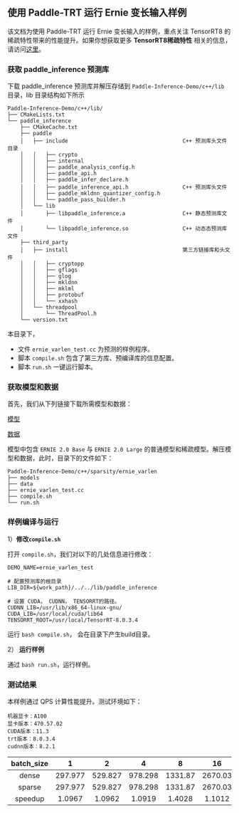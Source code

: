 ## 使用 Paddle-TRT 运行 Ernie 变长输入样例

该文档为使用 Paddle-TRT 运行 Ernie 变长输入的样例，重点关注 TensorRT8 的稀疏特性带来的性能提升。如果你想获取更多 **TensorRT8稀疏特性** 相关的信息，请访问[这里](https://docs.nvidia.com/deeplearning/tensorrt/developer-guide/index.html)。

### 获取 paddle_inference 预测库

下载 paddle_inference 预测库并解压存储到 `Paddle-Inference-Demo/c++/lib` 目录，lib 目录结构如下所示

```
Paddle-Inference-Demo/c++/lib/
├── CMakeLists.txt
└── paddle_inference
    ├── CMakeCache.txt
    ├── paddle
    │   ├── include                                    C++ 预测库头文件目录
    │   │   ├── crypto
    │   │   ├── internal
    │   │   ├── paddle_analysis_config.h
    │   │   ├── paddle_api.h
    │   │   ├── paddle_infer_declare.h
    │   │   ├── paddle_inference_api.h                 C++ 预测库头文件
    │   │   ├── paddle_mkldnn_quantizer_config.h
    │   │   └── paddle_pass_builder.h
    │   └── lib
    │       ├── libpaddle_inference.a                  C++ 静态预测库文件
    │       └── libpaddle_inference.so                 C++ 动态态预测库文件
    ├── third_party
    │   ├── install                                    第三方链接库和头文件
    │   │   ├── cryptopp
    │   │   ├── gflags
    │   │   ├── glog
    │   │   ├── mkldnn
    │   │   ├── mklml
    │   │   ├── protobuf
    │   │   └── xxhash
    │   └── threadpool
    │       └── ThreadPool.h
    └── version.txt
```

本目录下，

- 文件 `ernie_varlen_test.cc` 为预测的样例程序。
- 脚本 `compile.sh` 包含了第三方库、预编译库的信息配置。
- 脚本 `run.sh` 一键运行脚本。

### 获取模型和数据
首先，我们从下列链接下载所需模型和数据：

[模型](https://drive.google.com/file/d/1RJeWVfbsXRt6a8gMb86zuhCty0GJ5biK/view?usp=sharing)

[数据](https://drive.google.com/file/d/1Q_SOngP1qMGt7j5nJvmaRxEQDufrwugm/view?usp=sharing)

模型中包含 `ERNIE 2.0 Base` 与 `ERNIE 2.0 Large` 的普通模型和稀疏模型。解压模型和数据，此时，目录下的文件如下：
```
Paddle-Inference-Demo/c++/sparsity/ernie_varlen
├── models
├── data
├── ernie_varlen_test.cc
├── compile.sh                                   
└── run.sh
```

### 样例编译与运行

1）**修改`compile.sh`**

打开 `compile.sh`，我们对以下的几处信息进行修改：

```shell
DEMO_NAME=ernie_varlen_test

# 配置预测库的根目录
LIB_DIR=${work_path}/../../lib/paddle_inference

# 设置 CUDA， CUDNN， TENSORRT的路径。
CUDNN_LIB=/usr/lib/x86_64-linux-gnu/
CUDA_LIB=/usr/local/cuda/lib64
TENSORRT_ROOT=/usr/local/TensorRT-8.0.3.4
```

运行 `bash compile.sh`， 会在目录下产生build目录。


2） **运行样例**

通过 `bash run.sh`，运行样例。

### 测试结果
本样例通过 QPS 计算性能提升。测试环境如下：
```
机器显卡：A100
显卡版本：470.57.02
CUDA版本：11.3
trt版本：8.0.3.4
cudnn版本：8.2.1
```
| batch_size |    1   |    2   |    4   |    8   |   16   |   32   |   64   |  128   |  256   |
|   :----:   | :----: | :----: | :----: | :----: | :----: | :----: | :----: | :----: | :----: |
|   dense    |297.977 |529.827 |978.298 |1331.87 |2670.03 |4571.65 |4571.65 |4992.79 |5312.89 |
|   sparse   |297.977 |529.827 |978.298 |1331.87 |2670.03 |4571.65 |4571.65 |4992.79 |5312.89 |
|  speedup   |1.0967  |1.0962  |1.0919  |1.4028  |1.1012  |1.2811  |1.3431  |1.3499  |1.3332  |
